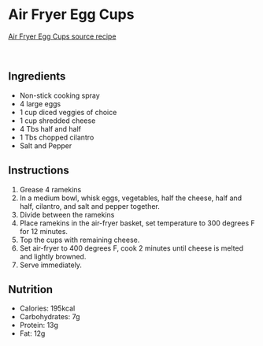 # Air Fryer Egg Cups
[Air Fryer Egg Cups source recipe](https://www.eazypeazymealz.com/air-fryer-egg-cups/)

<br>

## Ingredients
- Non-stick cooking spray
- 4 large eggs
- 1 cup diced veggies of choice
- 1 cup shredded cheese
- 4 Tbs half and half
- 1 Tbs chopped cilantro
- Salt and Pepper

## Instructions
1. Grease 4 ramekins
2. In a medium bowl, whisk eggs, vegetables, half the cheese, half and half, cilantro, and salt and pepper together.
3. Divide between the ramekins
4. Place ramekins in the air-fryer basket, set temperature to 300 degrees F for 12 minutes.
5. Top the cups with remaining cheese.
6. Set air-fryer to 400 degrees F, cook 2 minutes until cheese is melted and lightly browned.
7. Serve immediately.

## Nutrition
- Calories: 195kcal
- Carbohydrates: 7g
- Protein: 13g
- Fat: 12g